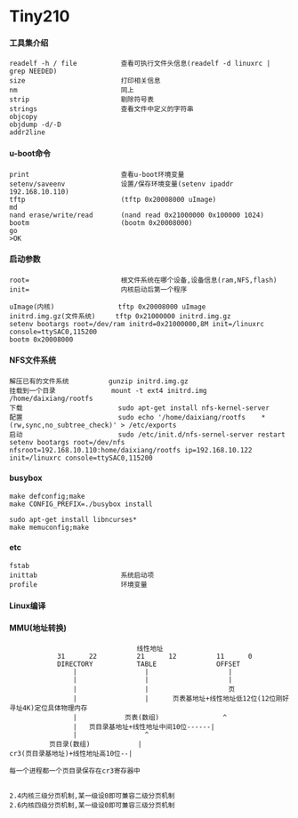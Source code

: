# Tiny210

#### 工具集介绍
    
    readelf -h / file           查看可执行文件头信息(readelf -d linuxrc | grep NEEDED)
    size                        打印相关信息
    nm                          同上
    strip                       剔除符号表
    strings                     查看文件中定义的字符串
    objcopy
    objdump -d/-D
    addr2line

#### u-boot命令

    print                       查看u-boot环境变量
    setenv/saveenv              设置/保存环境变量(setenv ipaddr 192.168.10.110)
    tftp                        (tftp 0x20008000 uImage)
    md                          
    nand erase/write/read       (nand read 0x21000000 0x100000 1024)
    bootm                       (bootm 0x20008000)
    go
    >OK

#### 启动参数
    
    root=                       根文件系统在哪个设备,设备信息(ram,NFS,flash)
    init=                       内核启动后第一个程序

    uImage(内核)                tftp 0x20008000 uImage 
    initrd.img.gz(文件系统)     tftp 0x21000000 initrd.img.gz
    setenv bootargs root=/dev/ram initrd=0x21000000,8M init=/linuxrc console=ttySAC0,115200
    bootm 0x20008000

#### NFS文件系统

    解压已有的文件系统          gunzip initrd.img.gz
    挂载到一个目录              mount -t ext4 initrd.img /home/daixiang/rootfs
    下载                        sudo apt-get install nfs-kernel-server
    配置                        sudo echo '/home/daixiang/rootfs    *(rw,sync,no_subtree_check)' > /etc/exports
    启动                        sudo /etc/init.d/nfs-sernel-server restart
    setenv bootargs root=/dev/nfs nfsroot=192.168.10.110:home/daixiang/rootfs ip=192.168.10.122 init=/linuxrc console=ttySAC0,115200

#### busybox

    make defconfig;make
    make CONFIG_PREFIX=./busybox install

    sudo apt-get install libncurses*
    make memuconfig;make

#### etc 
    fstab
    inittab                     系统启动项
    profile                     环境变量

#### Linux编译

#### MMU(地址转换)
        
                                    线性地址
                31      22          21      12          11      0
                DIRECTORY           TABLE               OFFSET
                    |                 |                    |
                    |                 |                    |
                    |                 |                    页
                    |                 |      页表基地址+线性地址低12位(12位刚好寻址4K)定位具体物理内存
                    |            页表(数组)                ^
                    |   页目录基地址+线性地址中间10位------|
                    |                 ^
              页目录(数组)            |
    cr3(页目录基地址)+线性地址高10位--|

    每一个进程都一个页目录保存在cr3寄存器中
            

    2.4内核三级分页机制,某一级设0即可兼容二级分页机制 
    2.6内核四级分页机制,某一级设0即可兼容三级分页机制



